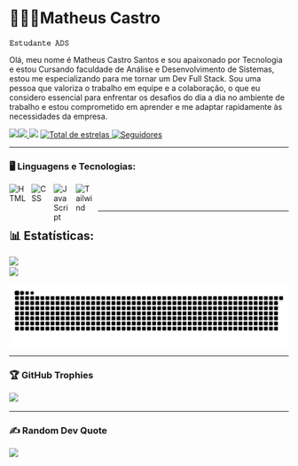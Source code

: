 # 🧑🏻‍💻Matheus Castro

**`𝙴𝚜𝚝𝚞𝚍𝚊𝚗𝚝𝚎 𝙰𝙳𝚂`**

Olá, meu nome é Matheus Castro Santos e sou apaixonado por Tecnologia e estou Cursando faculdade de Análise e Desenvolvimento de Sistemas, estou me especializando para me tornar um Dev Full Stack. Sou uma pessoa que valoriza o trabalho em equipe e a colaboração, o que eu considero essencial para enfrentar os desafios do dia a dia no ambiente de trabalho e estou comprometido em aprender e me adaptar rapidamente às necessidades da empresa. 


 <a href = "mailto: matheuscastromp@gmail.com">
 <img 
   src="https://img.shields.io/badge/-Gmail-%23333?style=for-the-badge&logo=gmail&logoColor=white" target="_blank"></a><a href="https://www.linkedin.com/in/matheus-castro-santos-a25608345/?trk=opento_sprofile_details" target="_blank"><img src="https://img.shields.io/badge/-LinkedIn-%230077B5?style=for-the-badge&logo=linkedin&logoColor=white" target="_blank">
  </a>
   <a href="https://www.instagram.com/matheus_castro.s/" target="_blank"><img src="https://img.shields.io/badge/-Instagram-%23E4405F?style=for-the-badge&logo=instagram&logoColor=white" target="_blank"></a>
  </a> 
    <a href="https://github.com/Matheusbbm?tab=repositories&sort=stargazers">
        <img 
            alt="Total de estrelas" 
            title="Total de estrelas GitHub" 
            src="https://custom-icon-badges.demolab.com/github/stars/Matheusbbm?color=55960c&style=for-the-badge&labelColor=488207&logo=star&label=estrelas"
        />
    </a>
    <a href="https://github.com/Matheusbbm?tab=followers">
        <img 
            alt="Seguidores" 
            title="Me siga no GitHub" 
            src="https://custom-icon-badges.demolab.com/github/followers/Matheusbbm?color=236ad3&labelColor=1155ba&style=for-the-badge&logo=github&label=Seguidores&logoColor=white"
        />
    </a>
</p>


 
---


  
### 🖥️ Linguagens e Tecnologias:
<img 
    align="left" 
    alt="HTML"
    title="HTML" 
    width="30px" 
    style="padding-right: 10px;" 
    src="https://cdn.jsdelivr.net/gh/devicons/devicon@latest/icons/html5/html5-original.svg" 
/>
<img 
    align="left" 
    alt="CSS" 
    title="CSS"
    width="30px" 
    style="padding-right: 10px;" 
    src="https://cdn.jsdelivr.net/gh/devicons/devicon@latest/icons/css3/css3-original.svg" 
/>
<img 
    align="left" 
    alt="JavaScript" 
    title="JavaScript"
    width="30px" 
    style="padding-right: 10px;" 
    src="https://cdn.jsdelivr.net/gh/devicons/devicon@latest/icons/javascript/javascript-original.svg" 
/>
<img 
    align="left" 
    alt="Tailwind" 
    title="Tailwind"
    width="30px" 
    style="padding-right: 10px;" 
    src="https://cdn.jsdelivr.net/gh/devicons/devicon@latest/icons/tailwindcss/tailwindcss-original.svg" 
/>

<br/>
<br/>

---
 
##  📊 Estatísticas:
![](https://github-readme-stats.vercel.app/api?username=matheusbbm&theme=blue_navy&hide_border=false&include_all_commits=false&count_private=false)<br/>
![](https://nirzak-streak-stats.vercel.app/?user=matheusbbm&theme=blue_navy&hide_border=false)<br/>
</div>
<picture>
  <source media="(prefers-color-scheme: dark)" srcset="https://raw.githubusercontent.com/Matheusbbm/Matheusbbm/output/github-snake-dark.svg" />
  <source media="(prefers-color-scheme: light)" srcset="https://raw.githubusercontent.com/Matheusbbm/Matheusbbm/output/github-snake.svg" />
  <img alt="github-snake" src="https://raw.githubusercontent.com/Matheusbbm/Matheusbbm/output/github-snake.svg" />
</picture>


---

### 🏆 GitHub Trophies
![](https://github-profile-trophy.vercel.app/?username=matheusbbm&theme=shadow_blue&no-frame=false&no-bg=true&margin-w=4)

---

### ✍️ Random Dev Quote
![](https://quotes-github-readme.vercel.app/api?type=horizontal&theme=light)

